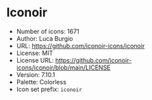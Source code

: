 # Iconoir

- Number of icons: 1671
- Author: Luca Burgio
- URL: https://github.com/iconoir-icons/iconoir
- License: MIT
- License URL: https://github.com/iconoir-icons/iconoir/blob/main/LICENSE
- Version: 7.10.1
- Palette: Colorless
- Icon set prefix: `iconoir`
